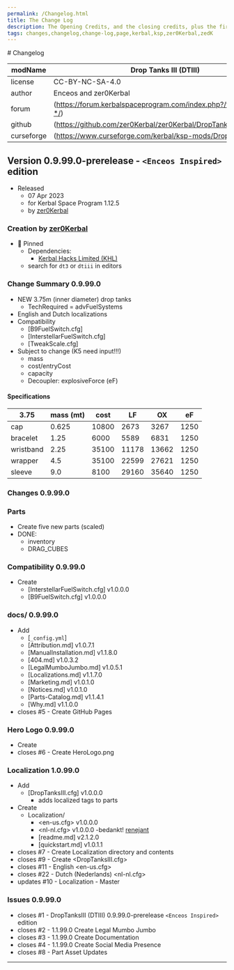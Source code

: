 ```yaml
---
permalink: /Changelog.html
title: The Change Log
description: The Opening Credits, and the closing credits, plus the first of two (or is three) end credit scenes
tags: changes,changelog,change-log,page,kerbal,ksp,zer0Kerbal,zedK
---
```

<!-- 
hdr-changelog.md v1.0.0.0
Drop Tanks III (DTIII)
created: 13 May 2022
updated:
CC BY-ND 4.0 by zer0Kerbal
--># Changelog  
  
| modName    | Drop Tanks III (DTIII)                                            |
| ---------- | ----------------------------------------------------------------- |
| license    | CC-BY-NC-SA-4.0                                                   |
| author     | Enceos and zer0Kerbal                                             |
| forum      | (https://forum.kerbalspaceprogram.com/index.php?/topic/209332-*/) |
| github     | (https://github.com/zer0Kerbal/zer0Kerbal/DropTanksIII)           |
| curseforge | (https://www.curseforge.com/kerbal/ksp-mods/DropTanksIII)         |

## Version 0.9.99.0-prerelease - `<Enceos Inspired>` edition

* Released
  * 07 Apr 2023
  * for Kerbal Space Program 1.12.5
  * by [zer0Kerbal](http://github.com/zer0Kerbal)

### Creation by [zer0Kerbal](http://github.com/zer0Kerbal)

* 📌 Pinned
  * Dependencies:
    * [Kerbal Hacks Limited (KHL)](https://www.curseforge.com/kerbal/ksp-mods/kerbalhacksltd)
  * search for `dt3` or `dtiii` in editors

### Change Summary 0.9.99.0

* NEW 3.75m (inner diameter) drop tanks
  * TechRequired = advFuelSystems
* English and Dutch localizations
* Compatibility
  * [B9FuelSwitch.cfg]
  * [InterstellarFuelSwitch.cfg]
  * [TweakScale.cfg]
* Subject to change (K5 need input!!!)
  * mass
  * cost/entryCost
  * capacity
  * Decoupler: explosiveForce (eF)

#### Specifications

| 3.75      | mass (mt) | cost  | LF    | OX    | eF   |
| --------- | --------- | ----- | ----- | ----- | ---- |
| cap       | 0.625     | 10800 | 2673  | 3267  | 1250 |
| bracelet  | 1.25      | 6000  | 5589  | 6831  | 1250 |
| wristband | 2.25      | 35100 | 11178 | 13662 | 1250 |
| wrapper   | 4.5       | 35100 | 22599 | 27621 | 1250 |
| sleeve    | 9.0       | 8100  | 29160 | 35640 | 1250 |

### Changes 0.9.99.0

### Parts

* Create five new parts (scaled)
* DONE:
  * inventory
  * DRAG_CUBES

### Compatibility 0.9.99.0

* Create
  * [InterstellarFuelSwitch.cfg] v1.0.0.0
  * [B9FuelSwitch.cfg] v1.0.0.0

### docs/ 0.9.99.0

* Add
  * [`_config.yml`]
  * [Attribution.md] v1.0.7.1
  * [ManualInstallation.md] v1.1.8.0
  * [404.md] v1.0.3.2
  * [LegalMumboJumbo.md] v1.0.5.1
  * [Localizations.md] v1.1.7.0
  * [Marketing.md] v1.0.1.0
  * [Notices.md] v1.0.1.0
  * [Parts-Catalog.md] v1.1.4.1
  * [Why.md] v1.1.0.0
* closes #5 - Create GitHub Pages

### Hero Logo 0.9.99.0

* Create
* closes #6 - Create HeroLogo.png

### Localization 1.0.99.0

* Add
  * [DropTanksIII.cfg] v1.0.0.0
    * adds localized tags to parts
* Create
  * Localization/
    * <en-us.cfg> v1.0.0.0
    * <nl-nl.cfg> v1.0.0.0 -bedankt! [renejant](https://github.com/renejant)
    * [readme.md] v2.1.2.0
    * [quickstart.md] v1.0.1.1
* closes #7 - Create Localization directory and contents
* closes #9 - Create <DropTanksIII.cfg>
* closes #11 - English <en-us.cfg>
* closes #22 - Dutch (Nederlands) <nl-nl.cfg>
* updates #10 - Localization - Master

### Issues 0.9.99.0

* closes #1 - DropTanksIII (DTIII) 0.9.99.0-prerelease `<Enceos Inspired>` edition
* closes #2 - 1.1.99.0 Create Legal Mumbo Jumbo
* closes #3 - 1.1.99.0 Create Documentation
* closes #4 - 1.1.99.0 Create Social Media Presence
* closes #8 - Part Asset Updates

---
